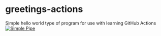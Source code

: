 # greetings-actions
Simple hello world type of program for use with learning GitHub Actions
[![Simple Pipe](https://github.com/ashley10781/greetings-actions/actions/workflows/simple-pipe.yml/badge.svg)](https://github.com/ashley10781/greetings-actions/actions/workflows/simple-pipe.yml)

